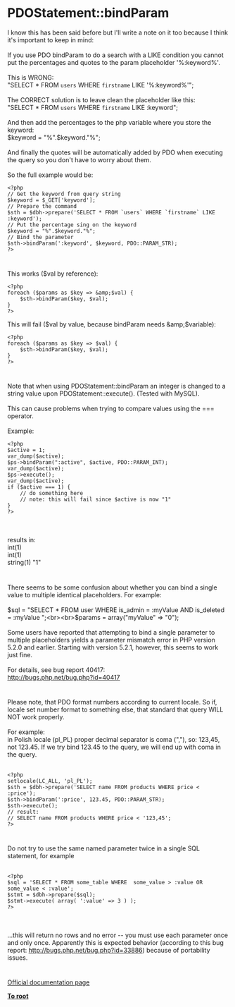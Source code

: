# PDOStatement::bindParam



I know this has been said before but I&apos;ll write a note on it too because I think it&apos;s important to keep in mind:<br><br>If you use PDO bindParam to do a search with a LIKE condition you cannot put the percentages and quotes to the param placeholder &apos;%:keyword%&apos;.<br><br>This is WRONG:<br>"SELECT * FROM `users` WHERE `firstname` LIKE &apos;%:keyword%&apos;";<br><br>The CORRECT solution is to leave clean the placeholder like this:<br>"SELECT * FROM `users` WHERE `firstname` LIKE :keyword";<br><br>And then add the percentages to the php variable where you store the keyword:<br>$keyword = "%".$keyword."%";<br><br>And finally the quotes will be automatically added by PDO when executing the query so you don&apos;t have to worry about them.<br><br>So the full example would be:<br>

```
<?php
// Get the keyword from query string
$keyword = $_GET['keyword'];
// Prepare the command
$sth = $dbh->prepare('SELECT * FROM `users` WHERE `firstname` LIKE :keyword');
// Put the percentage sing on the keyword
$keyword = "%".$keyword."%";
// Bind the parameter
$sth->bindParam(':keyword', $keyword, PDO::PARAM_STR);
?>
```
  

#

This works ($val by reference):<br>

```
<?php
foreach ($params as $key => &amp;$val) {
    $sth->bindParam($key, $val);
}
?>
```


This will fail ($val by value, because bindParam needs &amp;$variable):


```
<?php
foreach ($params as $key => $val) {
    $sth->bindParam($key, $val);
}
?>
```
  

#

Note that when using PDOStatement::bindParam an integer is changed to a string value upon PDOStatement::execute(). (Tested with MySQL). <br><br>This can cause problems when trying to compare values using the === operator.<br><br>Example:<br>

```
<?php
$active = 1;
var_dump($active);
$ps->bindParam(":active", $active, PDO::PARAM_INT);
var_dump($active);
$ps->execute();
var_dump($active);
if ($active === 1) {
    // do something here
    // note: this will fail since $active is now "1"
}
?>
```
<br><br>results in:<br>int(1) <br>int(1) <br>string(1) "1"  

#

There seems to be some confusion about whether you can bind a single value to multiple identical placeholders. For example:<br><br>$sql = "SELECT * FROM user WHERE is_admin = :myValue AND is_deleted = :myValue ";<br><br>$params = array("myValue" =&gt; "0");<br><br>Some users have reported that attempting to bind a single parameter to multiple placeholders yields a parameter mismatch error in PHP version 5.2.0 and earlier. Starting with version 5.2.1, however, this seems to work just fine.<br><br>For details, see bug report 40417:<br>http://bugs.php.net/bug.php?id=40417  

#

Please note, that PDO format numbers according to current locale. So if, locale set number format to something else, that standard that query WILL NOT work properly.<br><br>For example:<br>in Polish locale (pl_PL) proper decimal separator is coma (","), so: 123,45, not 123.45. If we try bind 123.45 to the query, we will end up with coma in the query.<br><br>

```
<?php
setlocale(LC_ALL, 'pl_PL');
$sth = $dbh->prepare('SELECT name FROM products WHERE price < :price');
$sth->bindParam(':price', 123.45, PDO::PARAM_STR);
$sth->execute();
// result:
// SELECT name FROM products WHERE price < '123,45';
?>
```
  

#

Do not try to use the same named parameter twice in a single SQL statement, for example<br><br>

```
<?php
$sql = 'SELECT * FROM some_table WHERE  some_value > :value OR some_value < :value';
$stmt = $dbh->prepare($sql);
$stmt->execute( array( ':value' => 3 ) );
?>
```
<br><br>...this will return no rows and no error -- you must use each parameter once and only once. Apparently this is expected behavior (according to this bug report: http://bugs.php.net/bug.php?id=33886)  because of portability issues.  

#

[Official documentation page](https://www.php.net/manual/en/pdostatement.bindparam.php)

**[To root](/README.md)**